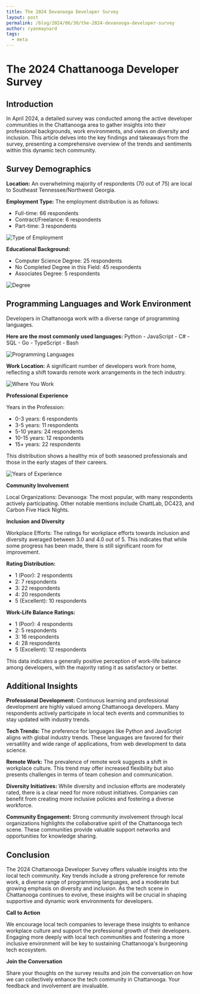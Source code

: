 ```yaml
---
title: The 2024 Devanooga Developer Survey
layout: post
permalink: /blog/2024/06/30/the-2024-devanooga-developer-survey
author: ryanmaynard
tags:
  - meta
---
```

# The 2024 Chattanooga Developer Survey

## Introduction

In April 2024, a detailed survey was conducted among the active developer communities in the Chattanooga area to gather insights into their professional backgrounds, work environments, and views on diversity and inclusion. This article delves into the key findings and takeaways from the survey, presenting a comprehensive overview of the trends and sentiments within this dynamic tech community.

## Survey Demographics

**Location:** An overwhelming majority of respondents (70 out of 75) are local to Southeast Tennessee/Northwest Georgia.

**Employment Type:**
The employment distribution is as follows:

* Full-time: 66 respondents
* Contract/Freelance: 6 respondents
* Part-time: 3 respondents

![Type of Employment](/images/blog/2024-06-30-the-2024-devanooga-developer-survey/TypeofEmployment.png)

**Educational Background:**

* Computer Science Degree: 25 respondents
* No Completed Degree in this Field: 45 respondents
* Associates Degree: 5 respondents

![Degree](/images/blog/2024-06-30-the-2024-devanooga-developer-survey/Degree.png)

## Programming Languages and Work Environment

Developers in Chattanooga work with a diverse range of programming languages. 

**Here are the most commonly used languages:**  Python - JavaScript - C# - SQL - Go - TypeScript - Bash

![Programming Languages](/images/blog/2024-06-30-the-2024-devanooga-developer-survey/ProgrammingLanguages.png)

**Work Location:** A significant number of developers work from home, reflecting a shift towards remote work arrangements in the tech industry.

![Where You Work](/images/blog/2024-06-30-the-2024-devanooga-developer-survey/WhereYouWork.png)

**Professional Experience**

Years in the Profession:

* 0-3 years: 6 respondents
* 3-5 years: 11 respondents
* 5-10 years: 24 respondents
* 10-15 years: 12 respondents
* 15+ years: 22 respondents

This distribution shows a healthy mix of both seasoned professionals and those in the early stages of their careers.

![Years of Experience](/images/blog/2024-06-30-the-2024-devanooga-developer-survey/YearsOfExperience.png)

**Community Involvement**

Local Organizations:
Devanooga: The most popular, with many respondents actively participating.
Other notable mentions include ChattLab, DC423, and Carbon Five Hack Nights.

**Inclusion and Diversity**

Workplace Efforts: The ratings for workplace efforts towards inclusion and diversity averaged between 3.0 and 4.0 out of 5. This indicates that while some progress has been made, there is still significant room for improvement.

**Rating Distribution:**

* 1 (Poor): 2 respondents
* 2: 7 respondents
* 3: 22 respondents
* 4: 20 respondents
* 5 (Excellent): 10 respondents

**Work-Life Balance
Ratings:**

* 1 (Poor): 4 respondents
* 2: 5 respondents
* 3: 16 respondents
* 4: 28 respondents
* 5 (Excellent): 12 respondents

This data indicates a generally positive perception of work-life balance among developers, with the majority rating it as satisfactory or better.

## Additional Insights

**Professional Development:**
Continuous learning and professional development are highly valued among Chattanooga developers. Many respondents actively participate in local tech events and communities to stay updated with industry trends.

**Tech Trends:**
The preference for languages like Python and JavaScript aligns with global industry trends. These languages are favored for their versatility and wide range of applications, from web development to data science.

**Remote Work:**
The prevalence of remote work suggests a shift in workplace culture. This trend may offer increased flexibility but also presents challenges in terms of team cohesion and communication.

**Diversity Initiatives:**
While diversity and inclusion efforts are moderately rated, there is a clear need for more robust initiatives. Companies can benefit from creating more inclusive policies and fostering a diverse workforce.

**Community Engagement:**
Strong community involvement through local organizations highlights the collaborative spirit of the Chattanooga tech scene. These communities provide valuable support networks and opportunities for knowledge sharing.

## Conclusion

The 2024 Chattanooga Developer Survey offers valuable insights into the local tech community. Key trends include a strong preference for remote work, a diverse range of programming languages, and a moderate but growing emphasis on diversity and inclusion. As the tech scene in Chattanooga continues to evolve, these insights will be crucial in shaping supportive and dynamic work environments for developers.

**Call to Action**

We encourage local tech companies to leverage these insights to enhance workplace culture and support the professional growth of their developers. Engaging more deeply with local tech communities and fostering a more inclusive environment will be key to sustaining Chattanooga's burgeoning tech ecosystem.

**Join the Conversation**

Share your thoughts on the survey results and join the conversation on how we can collectively enhance the tech community in Chattanooga. Your feedback and involvement are invaluable.